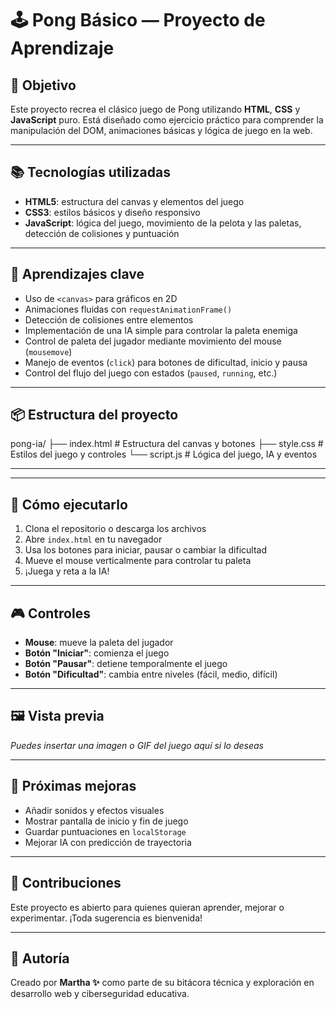 # 🕹️ Pong Básico — Proyecto de Aprendizaje

## 🎯 Objetivo  
Este proyecto recrea el clásico juego de Pong utilizando **HTML**, **CSS** y **JavaScript** puro. Está diseñado como ejercicio práctico para comprender la manipulación del DOM, animaciones básicas y lógica de juego en la web.

---

## 📚 Tecnologías utilizadas  
- **HTML5**: estructura del canvas y elementos del juego  
- **CSS3**: estilos básicos y diseño responsivo  
- **JavaScript**: lógica del juego, movimiento de la pelota y las paletas, detección de colisiones y puntuación

---

## 🧠 Aprendizajes clave  
- Uso de `<canvas>` para gráficos en 2D  
- Animaciones fluidas con `requestAnimationFrame()`  
- Detección de colisiones entre elementos  
- Implementación de una IA simple para controlar la paleta enemiga  
- Control de paleta del jugador mediante movimiento del mouse (`mousemove`)  
- Manejo de eventos (`click`) para botones de dificultad, inicio y pausa  
- Control del flujo del juego con estados (`paused`, `running`, etc.)

---

## 📦 Estructura del proyecto
pong-ia/
 ├── index.html # Estructura del canvas y botones 
 ├── style.css # Estilos del juego y controles 
 └── script.js # Lógica del juego, IA y eventos


---


---

## 🚀 Cómo ejecutarlo  
1. Clona el repositorio o descarga los archivos  
2. Abre `index.html` en tu navegador  
3. Usa los botones para iniciar, pausar o cambiar la dificultad  
4. Mueve el mouse verticalmente para controlar tu paleta  
5. ¡Juega y reta a la IA!

---

## 🎮 Controles  
- **Mouse**: mueve la paleta del jugador  
- **Botón "Iniciar"**: comienza el juego  
- **Botón "Pausar"**: detiene temporalmente el juego  
- **Botón "Dificultad"**: cambia entre niveles (fácil, medio, difícil)

---

## 🖼️ Vista previa  
*Puedes insertar una imagen o GIF del juego aquí si lo deseas*

---

## 🌱 Próximas mejoras  
- Añadir sonidos y efectos visuales  
- Mostrar pantalla de inicio y fin de juego  
- Guardar puntuaciones en `localStorage`  
- Mejorar IA con predicción de trayectoria

---

## 🤝 Contribuciones  
Este proyecto es abierto para quienes quieran aprender, mejorar o experimentar. ¡Toda sugerencia es bienvenida!

---

## 📌 Autoría  
Creado por **Martha ✨** como parte de su bitácora técnica y exploración en desarrollo web y ciberseguridad educativa.


